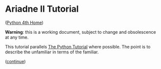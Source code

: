 # Ariadne II Tutorial

([Python 4th Home](../../../README.md))

**Warning**: this is a working document, subject to change and obsolescence at any time.

This tutorial parallels [The Python Tutorial](https://docs.python.org/3/tutorial/index.html) where possible.
The point is to describe the unfamiliar in terms of the familiar.

([continue](https://github.com/dmparrishphd/Python4th/blob/master/Files/3/0/body1.md))
